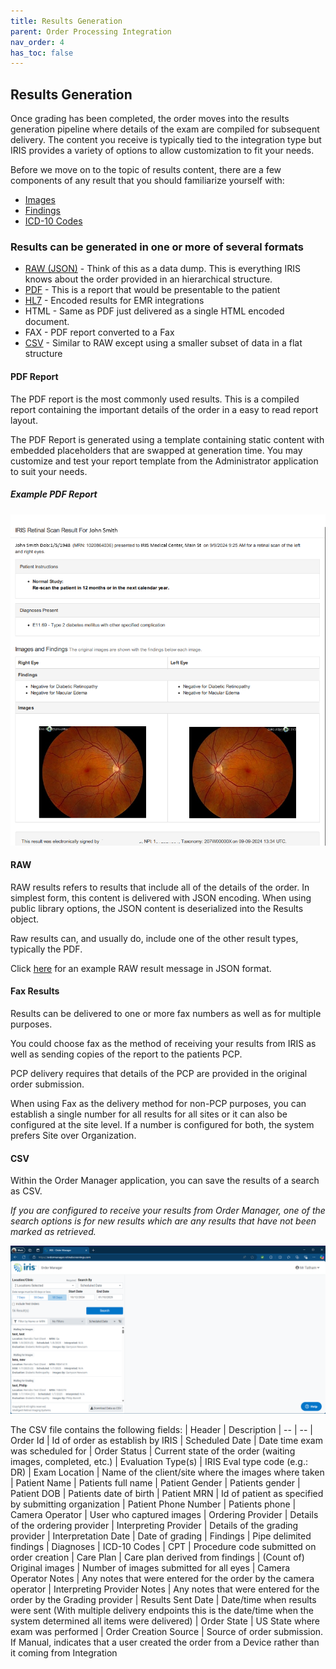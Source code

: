 ```yaml
---
title: Results Generation
parent: Order Processing Integration
nav_order: 4
has_toc: false
---
```


## Results Generation

Once grading has been completed, the order moves into the results generation pipeline where details of the exam are compiled for subsequent delivery.  The content you receive is typically tied to the integration type but IRIS provides a variety of options to allow customization to fit your needs.

Before we move on to the topic of results content, there are a few components of any result that you should familiarize yourself with:

- [Images](/integration/Results/Images/)
- [Findings](/integration/Results/Findings/)
- [ICD-10 Codes](/integration//Results/ICD10CMResults)

### Results can be generated in one or more of several formats

- [RAW (JSON)](#raw) - Think of this as a data dump.  This is everything IRIS knows about the order provided in an hierarchical structure.
- [PDF](#pdf-report) - This is a report that would be presentable to the patient
- [HL7](/integration/hl7messages/) - Encoded results for EMR integrations
- HTML - Same as PDF just delivered as a single HTML encoded document.
- FAX - PDF report converted to a Fax
- [CSV](#csv) - Similar to RAW except using a smaller subset of data in a flat structure

#### PDF Report

The PDF report is the most commonly used results.  This is a compiled report containing the important details of the order in a easy to read report layout.

The PDF Report is generated using a template containing static content with embedded placeholders that are swapped at generation time.  You may customize and test your report template from the Administrator application to suit your needs.

##### Example PDF Report

![PDF Report Example](/assets/pdfreport.png)

#### RAW

RAW results refers to results that include all of the details of the order.  In simplest form, this content is delivered with JSON encoding.  When using public library options, the JSON content is deserialized into the Results object.

Raw results can, and usually do, include one of the other result types, typically the PDF.

Click [here](/integration/CloudDirectResultExample.md) for an example RAW result message in JSON format.

#### Fax Results

Results can be delivered to one or more fax numbers as well as for multiple purposes.  

You could choose fax as the method of receiving your results from IRIS as well as sending copies of the report to the patients PCP.

PCP delivery requires that details of the PCP are provided in the original order submission.

When using Fax as the delivery method for non-PCP purposes, you can establish a single number for all results for all sites or it can also be configured at the site level. If a number is configured for both, the system prefers Site over Organization. 

#### CSV

Within the Order Manager application, you can save the results of a search as CSV.  

*If you are configured to receive your results from Order Manager, one of the search options is for new results which are any results that have not been marked as retrieved.*

![Order Manager Example](/assets/OrderManagercsv.png)

The CSV file contains the following fields:
| Header | Description
| -- | --
| Order Id | Id of order as establish by IRIS 
| Scheduled Date | Date time exam was scheduled for
| Order Status  | Current state of the order (waiting images, completed, etc.)
| Evaluation Type(s)  | IRIS Eval type code (e.g.: DR)
| Exam Location	 | Name of the client/site where the images where taken
| Patient Name | Patients full name
| Patient Gender | Patients gender
| Patient DOB | Patients date of birth
| Patient MRN | Id of patient as specified by submitting organization
| Patient Phone Number | Patients phone
| Camera Operator | User who captured images
| Ordering Provider | Details of the ordering provider
| Interpreting Provider | Details of the grading provider
| Interpretation Date | Date of grading
| Findings | Pipe delimited findings
| Diagnoses	| ICD-10 Codes
| CPT | Procedure code submitted on order creation
| Care Plan	| Care plan derived from findings
| (Count of) Original images | Number of images submitted for all eyes
| Camera Operator Notes | Any notes that were entered for the order by the camera operator
| Interpreting Provider Notes | Any notes that were entered for the order by the Grading provider
| Results Sent Date | Date/time when results were sent (With multiple delivery endpoints this is the date/time when the system determined all items were delivered)
| Order State | US State where exam was performed
| Order Creation Source | Source of order submission. If Manual, indicates that a user created the order from a Device rather than it coming from Integration
